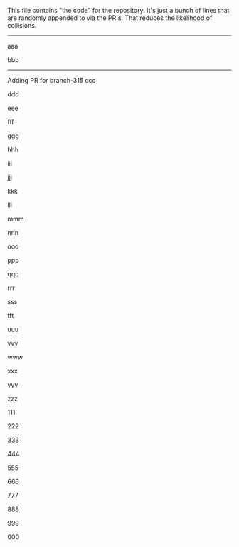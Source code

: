 This file contains "the code" for the repository. It's just a bunch of lines that are randomly appended to via the PR's. That reduces the likelihood of collisions.

---

aaa

bbb


---
Adding PR for
branch-315
ccc

ddd

eee

fff

ggg

hhh

iii

jjj

kkk

lll

mmm

nnn

ooo

ppp

qqq

rrr

sss

ttt

uuu

vvv

www

xxx

yyy

zzz

111

222

333

444

555

666

777

888

999

000

